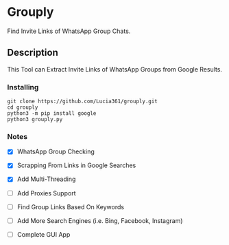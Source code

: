 # Grouply
Find Invite Links of WhatsApp Group Chats.

## Description
This Tool can Extract Invite Links of WhatsApp Groups from Google Results.

### Installing

```
git clone https://github.com/Lucia361/grouply.git
cd grouply
python3 -m pip install google
python3 grouply.py
```
### Notes
 - [x] WhatsApp Group Checking  <br>
 - [x] Scrapping From Links in Google Searches <br>
 - [x] Add Multi-Threading <br>
 - [ ] Add Proxies Support<br>
 - [ ] Find Group Links Based On Keywords <br>
 - [ ] Add More Search Engines (i.e. Bing, Facebook, Instagram) <br>
 - [ ] Complete GUI App <br>



